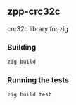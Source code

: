 ## zpp-crc32c
crc32c library for zig

### Building
```sh
zig build
```

### Running the tests
```sh
zig build test
```
